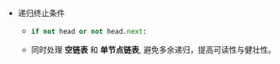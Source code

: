 - 递归终止条件
	- ```python
	  if not head or not head.next:
	  ```
  - 同时处理 **空链表** 和 **单节点链表**, 避免多余递归，提高可读性与健壮性。
